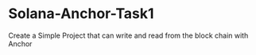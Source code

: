 # Solana-Anchor-Task1
Create a Simple Project that can write and read from the block chain with Anchor
